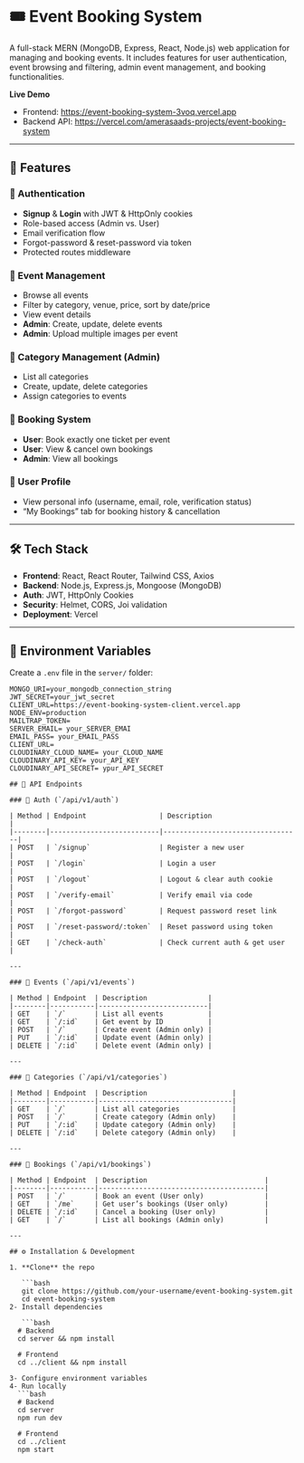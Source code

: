 # 🎟️ Event Booking System

A full-stack MERN (MongoDB, Express, React, Node.js) web application for managing and booking events. It includes features for user authentication, event browsing and filtering, admin event management, and booking functionalities.

**Live Demo**
- Frontend: https://event-booking-system-3voq.vercel.app
- Backend API: https://vercel.com/amerasaads-projects/event-booking-system

---

## 🚀 Features

### 🔐 Authentication
- **Signup** & **Login** with JWT & HttpOnly cookies  
- Role-based access (Admin vs. User)  
- Email verification flow  
- Forgot-password & reset-password via token  
- Protected routes middleware

### 🎫 Event Management
- Browse all events  
- Filter by category, venue, price, sort by date/price  
- View event details  
- **Admin**: Create, update, delete events  
- **Admin**: Upload multiple images per event

### 📂 Category Management (Admin)
- List all categories  
- Create, update, delete categories  
- Assign categories to events  

### 📅 Booking System
- **User**: Book exactly one ticket per event  
- **User**: View & cancel own bookings  
- **Admin**: View all bookings

### 👤 User Profile
- View personal info (username, email, role, verification status)  
- “My Bookings” tab for booking history & cancellation  

---

## 🛠️ Tech Stack

- **Frontend**: React, React Router, Tailwind CSS, Axios  
- **Backend**: Node.js, Express.js, Mongoose (MongoDB)  
- **Auth**: JWT, HttpOnly Cookies  
- **Security**: Helmet, CORS, Joi validation  
- **Deployment**: Vercel  

---

## 🔧 Environment Variables

Create a `.env` file in the `server/` folder:

```env
MONGO_URI=your_mongodb_connection_string
JWT_SECRET=your_jwt_secret
CLIENT_URL=https://event-booking-system-client.vercel.app
NODE_ENV=production
MAILTRAP_TOKEN= 
SERVER_EMAIL= your_SERVER_EMAI
EMAIL_PASS= your_EMAIL_PASS
CLIENT_URL=
CLOUDINARY_CLOUD_NAME= your_CLOUD_NAME
CLOUDINARY_API_KEY= your_API_KEY
CLOUDINARY_API_SECRET= ypur_API_SECRET

## 🧪 API Endpoints

### 🔐 Auth (`/api/v1/auth`)

| Method | Endpoint                  | Description                      |
|--------|---------------------------|----------------------------------|
| POST   | `/signup`                 | Register a new user              |
| POST   | `/login`                  | Login a user                     |
| POST   | `/logout`                 | Logout & clear auth cookie       |
| POST   | `/verify-email`           | Verify email via code            |
| POST   | `/forgot-password`        | Request password reset link      |
| POST   | `/reset-password/:token`  | Reset password using token       |
| GET    | `/check-auth`             | Check current auth & get user    |

---

### 🎫 Events (`/api/v1/events`)

| Method | Endpoint  | Description               |
|--------|-----------|---------------------------|
| GET    | `/`       | List all events           |
| GET    | `/:id`    | Get event by ID           |
| POST   | `/`       | Create event (Admin only) |
| PUT    | `/:id`    | Update event (Admin only) |
| DELETE | `/:id`    | Delete event (Admin only) |

---

### 📂 Categories (`/api/v1/categories`)

| Method | Endpoint  | Description                     |
|--------|-----------|---------------------------------|
| GET    | `/`       | List all categories             |
| POST   | `/`       | Create category (Admin only)    |
| PUT    | `/:id`    | Update category (Admin only)    |
| DELETE | `/:id`    | Delete category (Admin only)    |

---

### 📅 Bookings (`/api/v1/bookings`)

| Method | Endpoint  | Description                             |
|--------|-----------|-----------------------------------------|
| POST   | `/`       | Book an event (User only)               |
| GET    | `/me`     | Get user’s bookings (User only)         |
| DELETE | `/:id`    | Cancel a booking (User only)            |
| GET    | `/`       | List all bookings (Admin only)          |

---

## ⚙️ Installation & Development

1. **Clone** the repo

   ```bash
   git clone https://github.com/your-username/event-booking-system.git
   cd event-booking-system
2- Install dependencies

   ```bash
  # Backend
  cd server && npm install

  # Frontend
  cd ../client && npm install

3- Configure environment variables
4- Run locally
  ```bash
  # Backend
  cd server
  npm run dev

  # Frontend
  cd ../client
  npm start

